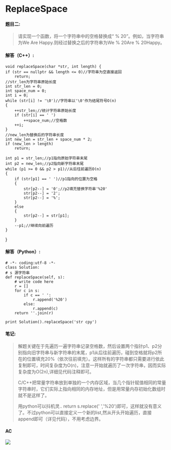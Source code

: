 # ReplaceSpace #

#### 题目二: ####
> 请实现一个函数，将一个字符串中的空格替换成“ % 20”。例如，当字符串为We Are Happy.则经过替换之后的字符串为We % 20Are % 20Happy。

#### 解答（C++）: ####

    void replaceSpace(char *str, int length) {
	if (str == nullptr && length <= 0)//字符串为空直接返回
		return;
	//str_len为字符串原始长度
	int str_len = 0;
	int space_num = 0;
	int i = 0;
	while (str[i] != '\0')//字符串以'\0'作为结尾符号O(n)
	{
		++str_len;//统计字符串原始长度
		if (str[i] == ' ')
			++space_num;//空格数
		++i;
	}
	//new_len为替换后的字符串长度
	int new_len = str_len + space_num * 2;
	if (new_len > length)
		return;

	int p1 = str_len;//p1指向原始字符串末尾
	int p2 = new_len;//p2指向新字符串末尾
	while (p1 >= 0 && p2 > p1)//从后往前遍历O(n)
	{
		if (str[p1] == ' ')//p1指向的位置为空格
		{
			str[p2--] = '0';//p2填充替换字符串'%20'
			str[p2--] = '2';
			str[p2--] = '%';
		}
		else 
		{
			str[p2--] = str[p1];
		}
		--p1;//继续向前遍历
	}
}

#### 解答（Python）: ####
 
    # -*- coding:utf-8 -*-
    class Solution:
    # s 源字符串
    def replaceSpace(self, s):
        # write code here
        r = []
        for c in s:
            if c == ' ':
                r.append('%20')
            else:
                r.append(c)
        return ''.join(r)

    print Solution().replaceSpace('str cpy')



#### 笔记: ####
> 解题关键在于先遍历一遍字符串记录空格数，然后设置两个指针p1、p2分别指向旧字符串与新字符串的末尾，p1从后往前遍历，碰到空格就将p2所在的位置填充20%（依次往前填充）。这样所有的字符串都只需要进行依此复制即可，时间复杂度为O(n)，注意一开始就遍历了一次字符串，因而实际复杂度为O(2n),详细见代码注释即可。
> 
> C/C++把常量字符串放到单独的一个内存区域，当几个指针赋值相同的常量字符串时，它们实际上指向相同的内存地址，但是用常量内存初始化数组时就不是这样了。
> 
>用python可以抖机灵.. return s.replace(' ','%20')即可，这样就没有意义了。不过python可以直接定义一个新的list,然从开头开始遍历，直接append即可（详见代码），不用考虑边界。

#### AC ####

![](http://i.imgur.com/PtGsGso.png)

